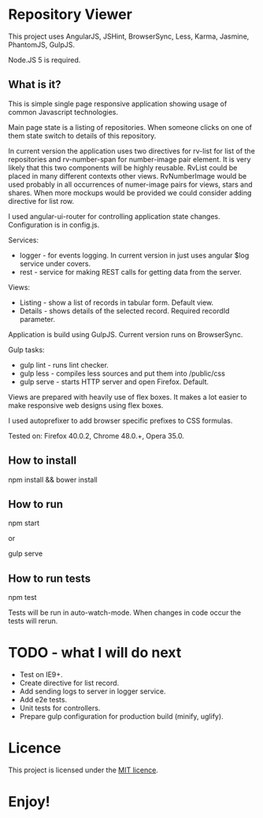 # Repository Viewer

This project uses AngularJS, JSHint, BrowserSync, Less, Karma, Jasmine, PhantomJS, GulpJS.

Node.JS 5 is required.

## What is it?

This is simple single page responsive application showing usage of common Javascript technologies.

Main page state is a listing of repositories. When someone clicks on one of them state switch to details of this repository.

In current version the application uses two directives for rv-list for list of the repositories and rv-number-span for number-image pair element. It is very likely that this two components will be highly reusable. RvList could be placed in many different contexts other views. RvNumberImage would be used probably in all occurrences of numer-image pairs for views, stars and shares. When more mockups would be provided we could consider adding directive for list row.

I used angular-ui-router for controlling application state changes. Configuration is in config.js.

Services:
* logger - for events logging. In current version in just uses angular $log service under covers.
* rest - service for making REST calls for getting data from the server.

Views:
* Listing - show a list of records in tabular form. Default view.
* Details - shows details of the selected record. Required recordId parameter.

Application is build using GulpJS. Current version runs on BrowserSync.

Gulp tasks:
* gulp lint - runs lint checker.
* gulp less - compiles less sources and put them into /public/css
* gulp serve - starts HTTP server and open Firefox. Default.

Views are prepared with heavily use of flex boxes. It makes a lot easier to make responsive web designs using flex boxes.

I used autoprefixer to add browser specific prefixes to CSS formulas.

Tested on: Firefox 40.0.2, Chrome 48.0.+, Opera 35.0.

## How to install

npm install && bower install

## How to run

npm start

or

gulp serve

## How to run tests

npm test

Tests will be run in auto-watch-mode. When changes in code occur the tests will rerun.

# TODO - what I will do next

* Test on IE9+.
* Create directive for list record.
* Add sending logs to server in logger service.
* Add e2e tests.
* Unit tests for controllers.
* Prepare gulp configuration for production build (minify, uglify).

# Licence

This project is licensed under the [MIT licence](LICENSE.md).

# Enjoy!
